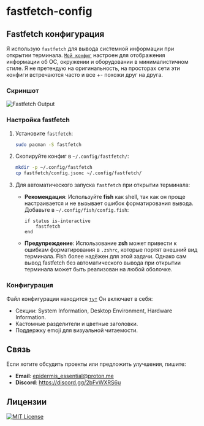 # fastfetch-config

## Fastfetch конфигурация
Я использую `fastfetch` для вывода системной информации при открытии терминала. [`Мой конфиг`](https://github.com/kabanbtw/fastfetch-config/blob/main/config.json) настроен для отображения информации об ОС, окружении и оборудовании в минималистичном стиле. Я не претендую на оригинальность, на просторах сети эти конфиги встречаются часто и все +- похожи друг на друга.

### Скриншот
![Fastfetch Output](https://media.discordapp.net/attachments/1420800072282804227/1421053928283570259/Screenshot_From_2025-09-26_10-41-58_Edit.png?ex=68d7a31a&is=68d6519a&hm=d272b3be28bd106b5e5044125b85b31e56b17e7b2b564395e15f21672edcbc12&=&format=webp&quality=lossless)

### Настройка fastfetch
1. Установите `fastfetch`:
   ```bash
   sudo pacman -S fastfetch
   ```
2. Скопируйте конфиг в `~/.config/fastfetch/`:
   ```bash
   mkdir -p ~/.config/fastfetch
   cp fastfetch/config.jsonc ~/.config/fastfetch/
   ```
3. Для автоматического запуска `fastfetch` при открытии терминала:
   
   - **Рекомендация**: Используйте **fish** как shell, так как он проще настраивается и не вызывает ошибок форматирования вывода. Добавьте в `~/.config/fish/config.fish`:
     
     ```fish
     if status is-interactive
         fastfetch
     end
     ```
   - **Предупреждение**: Использование **zsh** может привести к ошибкам форматирования в `.zshrc`, которые портят внешний вид терминала. Fish более надёжен для этой задачи. Однако сам вывод fastfetch без автоматического вывода при открытии терминала может быть реализован на любой оболочке.

### Конфигурация
Файл конфигурации находится [`тут`](https://github.com/kabanbtw/fastfetch-config/blob/main/config.json) Он включает в себя:
- Секции: System Information, Desktop Environment, Hardware Information.
- Кастомные разделители и цветные заголовки.
- Поддержку emoji для визуальной читаемости.

## Связь
Если хотите обсудить проекты или предложить улучшения, пишите:
- **Email**: epidermis_essential@proton.me
- **Discord**: https://discord.gg/2bFvWXRS6u

## Лицензии



[![MIT License](https://img.shields.io/badge/License-MIT-green.svg)](https://choosealicense.com/licenses/mit/)

